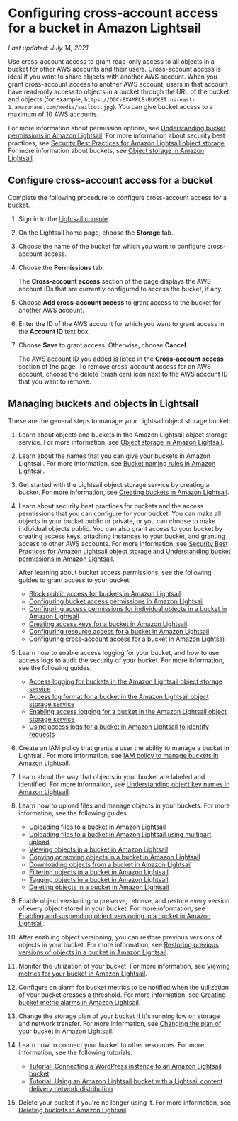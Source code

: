 # Configuring cross\-account access for a bucket in Amazon Lightsail<a name="amazon-lightsail-configuring-bucket-cross-account-access"></a>

 *Last updated: July 14, 2021* 

Use cross\-account access to grant read\-only access to all objects in a bucket for other AWS accounts and their users\. Cross\-account access is ideal if you want to share objects with another AWS account\. When you grant cross\-account access to another AWS account, users in that account have read\-only access to objects in a bucket through the URL of the bucket and objects \(for example, `https://DOC-EXAMPLE-BUCKET.us-east-1.amazonaws.com/media/sailbot.jpg`\)\. You can give bucket access to a maximum of 10 AWS accounts\.

For more information about permission options, see [Understanding bucket permissions in Amazon Lightsail](amazon-lightsail-understanding-bucket-permissions.md)\. For more information about security best practices, see [Security Best Practices for Amazon Lightsail object storage](amazon-lightsail-bucket-security-best-practices.md)\. For more information about buckets, see [Object storage in Amazon Lightsail](buckets-in-amazon-lightsail.md)\.

## Configure cross\-account access for a bucket<a name="configure-bucket-cross-account-access"></a>

Complete the following procedure to configure cross\-account access for a bucket\.

1. Sign in to the [Lightsail console](https://lightsail.aws.amazon.com/)\.

1. On the Lightsail home page, choose the **Storage** tab\.

1. Choose the name of the bucket for which you want to configure cross\-account access\.

1. Choose the **Permissions** tab\.

   The **Cross\-account access** section of the page displays the AWS account IDs that are currently configured to access the bucket, if any\.

1. Choose **Add cross\-account access** to grant access to the bucket for another AWS account\.

1. Enter the ID of the AWS account for which you want to grant access in the **Account ID** text box\.

1. Choose **Save** to grant access\. Otherwise, choose **Cancel**\.

   The AWS account ID you added is listed in the **Cross\-account access** section of the page\. To remove cross\-account access for an AWS account, choose the delete \(trash can\) icon next to the AWS account ID that you want to remove\.

## Managing buckets and objects in Lightsail<a name="cross-account-access-managing-buckets-and-objects"></a>

These are the general steps to manage your Lightsail object storage bucket:

1. Learn about objects and buckets in the Amazon Lightsail object storage service\. For more information, see [Object storage in Amazon Lightsail](buckets-in-amazon-lightsail.md)\.

1. Learn about the names that you can give your buckets in Amazon Lightsail\. For more information, see [Bucket naming rules in Amazon Lightsail](bucket-naming-rules-in-amazon-lightsail.md)\.

1. Get started with the Lightsail object storage service by creating a bucket\. For more information, see [Creating buckets in Amazon Lightsail](amazon-lightsail-creating-buckets.md)\.

1. Learn about security best practices for buckets and the access permissions that you can configure for your bucket\. You can make all objects in your bucket public or private, or you can choose to make individual objects public\. You can also grant access to your bucket by creating access keys, attaching instances to your bucket, and granting access to other AWS accounts\. For more information, see [Security Best Practices for Amazon Lightsail object storage](amazon-lightsail-bucket-security-best-practices.md) and [Understanding bucket permissions in Amazon Lightsail](amazon-lightsail-understanding-bucket-permissions.md)\.

   After learning about bucket access permissions, see the following guides to grant access to your bucket:
   + [Block public access for buckets in Amazon Lightsail](amazon-lightsail-block-public-access-for-buckets.md)
   + [Configuring bucket access permissions in Amazon Lightsail](amazon-lightsail-configuring-bucket-permissions.md)
   + [Configuring access permissions for individual objects in a bucket in Amazon Lightsail](amazon-lightsail-configuring-individual-object-access.md)
   + [Creating access keys for a bucket in Amazon Lightsail](amazon-lightsail-creating-bucket-access-keys.md)
   + [Configuring resource access for a bucket in Amazon Lightsail](amazon-lightsail-configuring-bucket-resource-access.md)
   + [Configuring cross\-account access for a bucket in Amazon Lightsail](#amazon-lightsail-configuring-bucket-cross-account-access)

1. Learn how to enable access logging for your bucket, and how to use access logs to audit the security of your bucket\. For more information, see the following guides\.
   + [Access logging for buckets in the Amazon Lightsail object storage service](amazon-lightsail-bucket-access-logs.md)
   + [Access log format for a bucket in the Amazon Lightsail object storage service](amazon-lightsail-bucket-access-log-format.md)
   + [Enabling access logging for a bucket in the Amazon Lightsail object storage service](amazon-lightsail-enabling-bucket-access-logs.md)
   + [Using access logs for a bucket in Amazon Lightsail to identify requests](amazon-lightsail-using-bucket-access-logs.md)

1. Create an IAM policy that grants a user the ability to manage a bucket in Lightsail\. For more information, see [IAM policy to manage buckets in Amazon Lightsail](amazon-lightsail-bucket-management-policies.md)\.

1. Learn about the way that objects in your bucket are labeled and identified\. For more information, see [Understanding object key names in Amazon Lightsail](understanding-bucket-object-key-names-in-amazon-lightsail.md)\.

1. Learn how to upload files and manage objects in your buckets\. For more information, see the following guides\.
   + [Uploading files to a bucket in Amazon Lightsail](amazon-lightsail-uploading-files-to-a-bucket.md)
   + [Uploading files to a bucket in Amazon Lightsail using multipart upload](amazon-lightsail-uploading-files-to-a-bucket-using-multipart-upload.md)
   + [Viewing objects in a bucket in Amazon Lightsail](amazon-lightsail-viewing-objects-in-a-bucket.md)
   + [Copying or moving objects in a bucket in Amazon Lightsail](amazon-lightsail-copying-moving-bucket-objects.md)
   + [Downloading objects from a bucket in Amazon Lightsail](amazon-lightsail-downloading-bucket-objects.md)
   + [Filtering objects in a bucket in Amazon Lightsail](amazon-lightsail-filtering-bucket-objects.md)
   + [Tagging objects in a bucket in Amazon Lightsail](amazon-lightsail-tagging-bucket-objects.md)
   + [Deleting objects in a bucket in Amazon Lightsail](amazon-lightsail-deleting-bucket-objects.md)

1. Enable object versioning to preserve, retrieve, and restore every version of every object stored in your bucket\. For more information, see [Enabling and suspending object versioning in a bucket in Amazon Lightsail](amazon-lightsail-managing-bucket-object-versioning.md)\.

1. After enabling object versioning, you can restore previous versions of objects in your bucket\. For more information, see [Restoring previous versions of objects in a bucket in Amazon Lightsail](amazon-lightsail-restoring-bucket-object-versions.md)\.

1. Monitor the utilization of your bucket\. For more information, see [Viewing metrics for your bucket in Amazon Lightsail](amazon-lightsail-viewing-bucket-metrics.md)\.

1. Configure an alarm for bucket metrics to be notified when the utilization of your bucket crosses a threshold\. For more information, see [Creating bucket metric alarms in Amazon Lightsail](amazon-lightsail-adding-bucket-metric-alarms.md)\.

1. Change the storage plan of your bucket if it's running low on storage and network transfer\. For more information, see [Changing the plan of your bucket in Amazon Lightsail](amazon-lightsail-changing-bucket-plans.md)\.

1. Learn how to connect your bucket to other resources\. For more information, see the following tutorials\.
   + [Tutorial: Connecting a WordPress instance to an Amazon Lightsail bucket](amazon-lightsail-connecting-buckets-to-wordpress.md)
   + [Tutorial: Using an Amazon Lightsail bucket with a Lightsail content delivery network distribution](amazon-lightsail-using-distributions-with-buckets.md)

1. Delete your bucket if you're no longer using it\. For more information, see [Deleting buckets in Amazon Lightsail](amazon-lightsail-deleting-buckets.md)\.